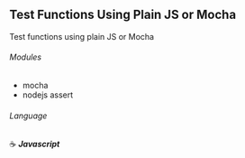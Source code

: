 ## Test Functions Using Plain JS or Mocha

Test functions using plain JS or Mocha

###### Modules

- mocha
- nodejs assert

###### Language

:coffee: **_Javascript_**
